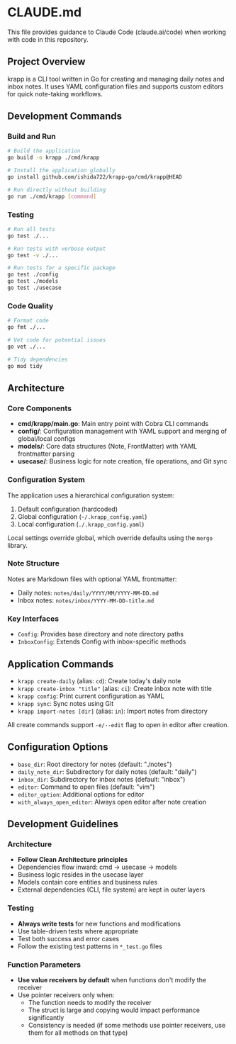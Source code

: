 # CLAUDE.md

This file provides guidance to Claude Code (claude.ai/code) when working with code in this repository.

## Project Overview

krapp is a CLI tool written in Go for creating and managing daily notes and inbox notes. It uses YAML configuration files and supports custom editors for quick note-taking workflows.

## Development Commands

### Build and Run
```bash
# Build the application
go build -o krapp ./cmd/krapp

# Install the application globally
go install github.com/ishida722/krapp-go/cmd/krapp@HEAD

# Run directly without building
go run ./cmd/krapp [command]
```

### Testing
```bash
# Run all tests
go test ./...

# Run tests with verbose output
go test -v ./...

# Run tests for a specific package
go test ./config
go test ./models
go test ./usecase
```

### Code Quality
```bash
# Format code
go fmt ./...

# Vet code for potential issues
go vet ./...

# Tidy dependencies
go mod tidy
```

## Architecture

### Core Components

- **cmd/krapp/main.go**: Main entry point with Cobra CLI commands
- **config/**: Configuration management with YAML support and merging of global/local configs
- **models/**: Core data structures (Note, FrontMatter) with YAML frontmatter parsing
- **usecase/**: Business logic for note creation, file operations, and Git sync

### Configuration System

The application uses a hierarchical configuration system:
1. Default configuration (hardcoded)
2. Global configuration (`~/.krapp_config.yaml`)
3. Local configuration (`./.krapp_config.yaml`)

Local settings override global, which override defaults using the `mergo` library.

### Note Structure

Notes are Markdown files with optional YAML frontmatter:
- Daily notes: `notes/daily/YYYY/MM/YYYY-MM-DD.md`
- Inbox notes: `notes/inbox/YYYY-MM-DD-title.md`

### Key Interfaces

- `Config`: Provides base directory and note directory paths
- `InboxConfig`: Extends Config with inbox-specific methods

## Application Commands

- `krapp create-daily` (alias: `cd`): Create today's daily note
- `krapp create-inbox "title"` (alias: `ci`): Create inbox note with title
- `krapp config`: Print current configuration as YAML
- `krapp sync`: Sync notes using Git
- `krapp import-notes [dir]` (alias: `in`): Import notes from directory

All create commands support `-e/--edit` flag to open in editor after creation.

## Configuration Options

- `base_dir`: Root directory for notes (default: "./notes")
- `daily_note_dir`: Subdirectory for daily notes (default: "daily") 
- `inbox_dir`: Subdirectory for inbox notes (default: "inbox")
- `editor`: Command to open files (default: "vim")
- `editor_option`: Additional options for editor
- `with_always_open_editor`: Always open editor after note creation

## Development Guidelines

### Architecture
- **Follow Clean Architecture principles**
- Dependencies flow inward: cmd → usecase → models
- Business logic resides in the usecase layer
- Models contain core entities and business rules
- External dependencies (CLI, file system) are kept in outer layers

### Testing
- **Always write tests** for new functions and modifications
- Use table-driven tests where appropriate
- Test both success and error cases
- Follow the existing test patterns in `*_test.go` files

### Function Parameters
- **Use value receivers by default** when functions don't modify the receiver
- Use pointer receivers only when:
  - The function needs to modify the receiver
  - The struct is large and copying would impact performance significantly
  - Consistency is needed (if some methods use pointer receivers, use them for all methods on that type)